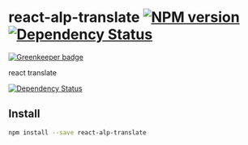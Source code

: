 # react-alp-translate [![NPM version][npm-image]][npm-url] [![Dependency Status][daviddm-image]][daviddm-url]

[![Greenkeeper badge](https://badges.greenkeeper.io/alpjs/react-alp-translate.svg)](https://greenkeeper.io/)

react translate

 [![Dependency Status][daviddm-image]][daviddm-url]


## Install

```sh
npm install --save react-alp-translate
```

[npm-image]: https://img.shields.io/npm/v/react-alp-translate.svg?style=flat-square
[npm-url]: https://npmjs.org/package/react-alp-translate
[daviddm-image]: https://david-dm.org/alpjs/react-alp-translate.svg?theme=shields.io
[daviddm-url]: https://david-dm.org/alpjs/react-alp-translate
